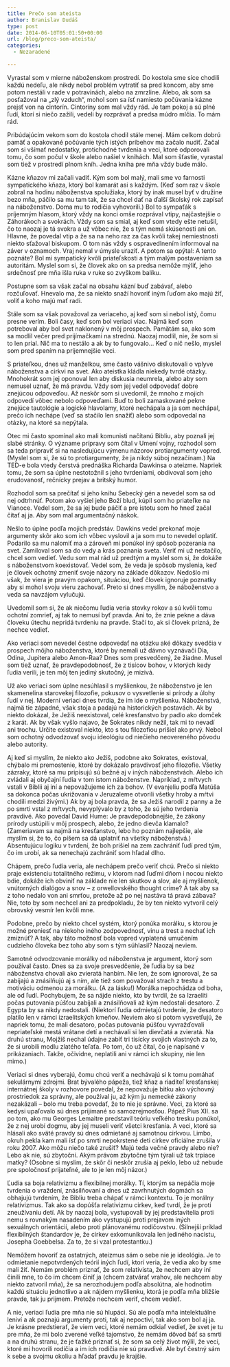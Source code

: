 ```yaml
---
title: Prečo som ateista
author: Branislav Dudáš
type: post
date: 2014-06-10T05:01:50+00:00
url: /blog/preco-som-ateista/
categories:
  - Nezaradené

---
```

Vyrastal som v mierne náboženskom prostredí. Do kostola sme síce chodili každú nedeľu, ale nikdy nebol problém vytratiť sa pred koncom, aby sme potom nestáli v rade v potravinách, alebo na zmrzline. Alebo, ak som sa posťažoval na &#8222;zlý vzduch&#8220;, mohol som sa ísť namiesto počúvania kázne prejsť von na cintorín. Cintoríny som mal vždy rád. Je tam pokoj a sú plné ľudí, ktorí si niečo zažili, vedeli by rozprávať a predsa múdro mlčia. To mám rád. <!--more-->

Pribúdajúcim vekom som do kostola chodil stále menej. Mám celkom dobrú pamäť a opakované počúvanie tých istých príbehov ma začalo nudiť. Začal som si všímať nedostatky, protichodné tvrdenia a veci, ktoré odporovali tomu, čo som počul v škole alebo našiel v knihách. Mal som šťastie, vyrastal som tiež v prostredí plnom kníh. Jedna kniha pre mňa vždy bude málo.

Kázne kňazov mi začali vadiť. Kým som bol malý, mali sme vo farnosti sympatického kňaza, ktorý bol kamarát asi s každým. (Keď som raz v škole zobral na hodinu náboženstva spolužiaka, ktorý by inak musel byť v družine bezo mňa, páčilo sa mu tam tak, že sa chcel dať na ďalší školský rok zapísať na náboženstvo. Doma mu to rodičia vyhovorili.) Bol to sympaťák s príjemným hlasom, ktorý vždy na konci omše rozprával vtipy, najčastejšie o Záhorákoch a svokrách. Vždy som sa smial, aj keď som vtedy ešte netušil, čo to naozaj je tá svokra a už vôbec nie, že s tým nemá skúsenosti ani on. Hlavne, že povedal vtip a že sa na neho raz za čas kvôli takej nemiestnosti niekto sťažoval biskupom. O tom nás vždy s ospravedlnením informoval na záver v oznamoch. Vraj nemal v úmysle uraziť. A potom sa opýtal: A tento poznáte? Bol mi sympatický kvôli priateľskosti a tým malým postaveniam sa autoritám. Myslel som si, že človek ako on sa predsa nemôže mýliť, jeho srdečnosť pre mňa išla ruka v ruke so zvyškom balíku.

Postupne som sa však začal na obsahu kázní buď zabávať, alebo rozčuľovať. Hnevalo ma, že sa niekto snaží hovoriť iným ľuďom ako majú žiť, voliť a koho majú mať radi.

Stále som sa však považoval za veriaceho, aj keď som si nebol istý, čomu presne verím. Boli časy, keď som bol veriaci viac. Najmä keď som potreboval aby bol svet naklonený v môj prospech. Pamätám sa, ako som sa modlil večer pred prijímačkami na strednú. Naozaj modlil, nie, že som si to len prial. Nič ma to nestálo a ak by to fungovalo&#8230; Keď o nič nešlo, myslel som pred spaním na príjemnejšie veci.

S priateľkou, dnes už manželkou, sme často vášnivo diskutovali o vplyve náboženstva a cirkvi na svet. Ako ateistka kládla niekedy tvrdé otázky. Mnohokrát som jej oponoval len aby diskusia neumrela, alebo aby som nemusel uznať, že má pravdu. Vždy som jej vedel odpovedať dobre znejúcou odpoveďou. Až neskôr som si uvedomil, že mnoho z mojich odpovedí vôbec nebolo odpoveďami. Buď to boli zamaskované pekne znejúce tautológie a logické hlavolamy, ktoré nechápala a ja som nechápal, prečo ich nechápe (veď sa stačilo len snažiť) alebo som odpovedal na otázky, na ktoré sa nepýtala.

Otec mi často spomínal ako mali komunisti načítanú Bibliu, aby poznali jej slabé stránky. O význame prípravy som čítal v Umení vojny, rozhodol som sa teda pripraviť si na nasledujúcu výmenu názorov protiargumenty vopred. (Myslel som si, že sú to protiargumenty, že ja nikdy súboj nezačínam.) Na TED-e bola vtedy čerstvá prednáška Richarda Dawkinsa o ateizme. Napriek tomu, že som sa úplne nestotožnil s jeho tvrdeniami, obdivoval som jeho erudovanosť, rečnícky prejav a britský humor.

Rozhodol som sa prečítať si jeho knihu Sebecký gén a nevedel som sa od nej odtrhnúť. Potom ako vyšiel jeho Boží blud, kúpil som ho priateľke na Vianoce. Vedel som, že sa jej bude páčiť a pre istotu som ho hneď začal čítať aj ja. Aby som mal argumentačný náskok.

Nešlo to úplne podľa mojich predstáv. Dawkins vedel prekonať moje argumenty skôr ako som ich vôbec vyslovil a ja som mu to nevedel oplatiť. Podarilo sa mu nalomiť ma a zároveň mi ponúkol iný spôsob pozerania na svet. Zamiloval som sa do vedy a krás poznania sveta. Veriť mi už nestačilo, chcel som vedieť. Vedu som mal rád už predtým a myslel som si, že dokáže s náboženstvom koexistovať. Vedel som, že veda je spôsob myslenia, keď je človek ochotný zmeniť svoje názory na základe dôkazov. Nedošlo mi však, že viera je pravým opakom, situáciou, keď človek ignoruje poznatky aby si mohol svoju vieru zachovať. Preto si dnes myslím, že náboženstvo a veda sa navzájom vylučujú.

Uvedomil som si, že ak niečomu ľudia veria stovky rokov a sú kvôli tomu ochotní zomrieť, aj tak to nemusí byť pravda. Ani to, že znie pekne a dáva človeku útechu nepridá tvrdeniu na pravde. Stačí to, ak si človek prizná, že nechce vedieť.

Ako veriaci som nevedel čestne odpovedať na otázku aké dôkazy svedčia v prospech môjho náboženstva, ktoré by nemali už dávno vyznávači Dia, Odina, Jupitera alebo Amon-Raa? Dnes som presvedčený, že žiadne. Musel som tiež uznať, že pravdepodobnosť, že z tisícov bohov, v ktorých kedy ľudia verili, je ten môj ten jediný skutočný, je mizivá.

Už ako veriaci som úplne nesúhlasil s myšlienkou, že náboženstvo je len skamenelina starovekej filozofie, pokusov o vysvetlenie si prírody a úlohy ľudí v nej. Moderní veriaci dnes tvrdia, že im ide o myšlienku. Náboženstvá, najmä tie západné, však stoja a padajú na historických postavách. Ak by niekto dokázal, že Ježiš neexistoval, celé kresťanstvo by padlo ako domček z karát. Ak by však vyšlo najavo, že Sokrates nikdy nežil, tak mi to nevadí ani trochu. Určite existoval niekto, kto s tou filozofiou prišiel ako prvý. Nebol som ochotný odvodzovať svoju ideológiu od niečieho neovereného pôvodu alebo autority.

Aj keď si myslím, že niekto ako Ježiš, podobne ako Sokrates, existoval, chýbalo mi premostenie, ktoré by dokázalo pravdivosť jeho filozofie. Všetky zázraky, ktoré sa mu pripisujú sú bežné aj v iných náboženstvách. Alebo ich zvládali aj obyčajní ľudia v tom istom náboženstve. Napríklad, z mŕtvych vstali v Biblii aj iní a nepovažujeme ich za bohov. (V evanjeliu podľa Matúša sa dokonca počas ukrižovania v Jeruzaleme otvorili všetky hroby a mŕtvi chodili medzi živými.) Ak by aj bola pravda, že sa Ježiš narodil z panny a že po smrti vstal z mŕtvych, nevyplývalo by z toho, že sú jeho tvrdenia pravdivé. Ako povedal David Hume: Je pravdepodobnejšie, že zákony prírody ustúpili v môj prospech, alebo, že jedno dievča klamalo? (Zameriavam sa najmä na kresťanstvo, lebo ho poznám najlepšie, ale myslím si, že to, čo píšem sa dá uplatniť na všetky náboženstvá.) Absentujúcu logiku v tvrdení, že boh prišiel na zem zachrániť ľudí pred tým, čo im urobí, ak sa nenechajú zachrániť som hľadal dlho.

Chápem, prečo ľudia veria, ale nechápem prečo veriť chcú. Prečo si niekto praje existenciu totalitného režimu, v ktorom nad ľuďmi dňom i nocou niekto bdie, dokáže ich obviniť na základe nie len skutkov a slov, ale aj myšlienok, vnútorných dialógov a snov &#8211; z orwellovského thought crime? A tak aby sa z toho nedalo von ani smrťou, pretože až po nej nastáva tá pravá zábava? Nie, toto by som nechcel ani za predpokladu, že by ten niekto vytvoril celý obrovský vesmír len kvôli mne.

Podobne, prečo by niekto chcel systém, ktorý ponúka morálku, s ktorou je možné preniesť na niekoho iného zodpovednosť, vinu a trest a nechať ich zmiznúť? A tak, aby táto možnosť bola vopred vyplatená umučením cudzieho človeka bez toho aby som s tým súhlasil? Naozaj neviem.

Samotné odvodzovanie morálky od náboženstva je argument, ktorý som používal často. Dnes sa za svoje presvedčenie, že ľudia by sa bez náboženstva chovali ako zvieratá hanbím. Nie len, že som ignoroval, že sa zabíjajú a znásilňujú aj s ním, ale tiež som považoval strach z trestu a motiváciu odmenou za morálku. (A za lásku!) Morálka nepochádza od boha, ale od ľudí. Pochybujem, že sa nájde niekto, kto by tvrdil, že sa Izraeliti počas putovania púšťou zabíjali a znásilňovali až kým nedostali desatoro. Z Egypta by sa nikdy nedostali. (Niektorí ľudia odmietajú tvrdenie, že desatoro platilo len v rámci izraelitských kmeňov. Neviem ako si potom vysvetľujú, že napriek tomu, že mali desatoro, počas putovania púšťou vyvražďovali nepriateľské mestá vrátane detí a nechávali si len dievčatá a zvieratá. Na druhú stranu, Mojžiš nechal údajne zabiť tri tisícky svojich vlastných za to, že si urobili modlu zlatého teľaťa. Po tom, čo už čítal, čo je napísané v prikázaniach. Takže, očividne, neplatili ani v rámci ich skupiny, nie len mimo.)

Veriaci si dnes vyberajú, čomu chcú veriť a nechávajú si k tomu pomáhať sekulárnymi zdrojmi. Brat bývalého pápeža, tiež kňaz a riaditeľ kresťanskej internátnej školy v rozhovore povedal, že nepovažuje bitku ako výchovný prostriedok za správny, ale používal ju, až kým ju nemecké zákony nezakázali &#8211; bolo mu treba povedať, že to nie je správne. Veci, za ktoré sa kedysi upaľovalo sú dnes prijímané so samozrejmosťou. Pápež Pius XII. sa po tom, ako mu Georges Lemaitre predstavil teóriu veľkého tresku ponúkol, že z nej urobí dogmu, aby jej museli veriť všetci kresťania. A veci, ktoré sa hlásali ako sväté pravdy sú dnes odmietané aj samotnou cirkvou. Limbo, okruh pekla kam mali ísť po smrti nepokrstené deti cirkev oficiálne zrušila v roku 2007. Ako môžu niečo také zrušiť? Majú teda večné pravdy alebo nie? Lebo ak nie, sú zbytoční. Akým právom zbytočne tým týrali už tak trpiace matky? (Osobne si myslím, že skôr či neskôr zrušia aj peklo, lebo už nebude pre spoločnosť prijateľné, ale to je len môj názor.)

Ľudia sa boja relativizmu a flexibilnej morálky. Tí, ktorým sa nepáčia moje tvrdenia o vraždení, znásilňovaní a dnes už zavrhnutých dogmách sa obhajujú tvrdením, že Bibliu treba chápať v rámci kontextu. To je morálny relativizmus. Tak ako sa dopúšťa relativizmu cirkev, keď tvrdí, že je proti zneužívaniu detí. Ak by naozaj bola, vystupovali by jej predstavitelia proti nemu s rovnakým nasadením ako vystupujú proti prejavom iných sexuálnych orientácií, alebo proti plánovanému rodičovstvu. (Silnejší príklad flexibilných štandardov je, že cirkev exkomunikovala len jediného nacistu, Josepha Goebbelsa. Za to, že si vzal protestantku.)

Nemôžem hovoriť za ostatných, ateizmus sám o sebe nie je ideológia. Je to odmietanie nepotvrdených teórií iných ľudí, ktorí veria, že vedia ako by sme mali žiť. Nemám problém priznať, že som relativista, že nechcem aby iní činili mne, to čo im chcem činiť ja (chcem zatvárať vrahov, ale nechcem aby niekto zatvoril mňa), že sa nerozhodujem podľa absolútna, ale hodnotím každú situáciu jednotlivo a ak nájdem myšlienku, ktorá je podľa mňa bližšie pravde, tak ju prijmem. Pretože nechcem veriť, chcem vedieť.

A nie, veriaci ľudia pre mňa nie sú hlupáci. Sú ale podľa mňa intelektuálne leniví a ak poznajú argumenty proti, tak aj nepoctiví, tak ako som bol aj ja. Je krásne predstierať, že viem veci, ktoré nemám odkiaľ vedieť, že svet je tu pre mňa, že mi bolo zverené veľké tajomstvo, že nemám dôvod báť sa smrti a na druhú stranu, že je ťažké priznať si, že som sa celý život mýlil, že veci, ktoré mi hovorili rodičia a im ich rodičia nie sú pravdivé. Ale byť čestný sám k sebe a svojmu okoliu a hľadať pravdu je krajšie.